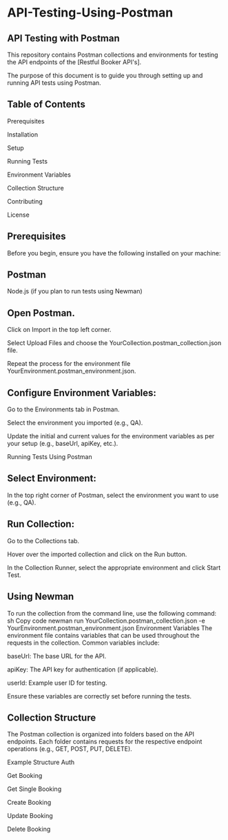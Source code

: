 # API-Testing-Using-Postman

## API Testing with Postman
This repository contains Postman collections and environments for testing the API endpoints of the [Restful Booker API's]. 

The purpose of this document is to guide you through setting up and running API tests using Postman.

## Table of Contents
Prerequisites

Installation

Setup

Running Tests

Environment Variables

Collection Structure

Contributing

License

## Prerequisites
Before you begin, ensure you have the following installed on your machine:

## Postman
Node.js (if you plan to run tests using Newman)

## Open Postman.
Click on Import in the top left corner.

Select Upload Files and choose the YourCollection.postman_collection.json file.

Repeat the process for the environment file YourEnvironment.postman_environment.json.

## Configure Environment Variables:

Go to the Environments tab in Postman.

Select the environment you imported (e.g., QA).

Update the initial and current values for the environment variables as per your setup (e.g., baseUrl, apiKey, etc.).

Running Tests Using Postman
## Select Environment:

In the top right corner of Postman, select the environment you want to use (e.g., QA).

## Run Collection:

Go to the Collections tab.

Hover over the imported collection and click on the Run button.

In the Collection Runner, select the appropriate environment and click Start Test.

## Using Newman
To run the collection from the command line, use the following command:
sh
Copy code
newman run YourCollection.postman_collection.json -e YourEnvironment.postman_environment.json
Environment Variables
The environment file contains variables that can be used throughout the requests in the collection. Common variables include:

baseUrl: The base URL for the API.

apiKey: The API key for authentication (if applicable).

userId: Example user ID for testing.

Ensure these variables are correctly set before running the tests.

## Collection Structure
The Postman collection is organized into folders based on the API endpoints. Each folder contains requests for the respective endpoint operations (e.g., GET, POST, PUT, DELETE).

Example Structure
Auth

Get Booking 

Get Single Booking

Create Booking

Update Booking

Delete Booking



